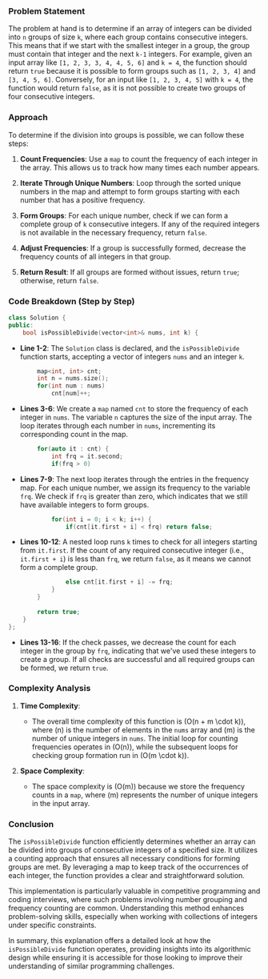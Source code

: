 

### Problem Statement
The problem at hand is to determine if an array of integers can be divided into `n` groups of size `k`, where each group contains consecutive integers. This means that if we start with the smallest integer in a group, the group must contain that integer and the next `k-1` integers. For example, given an input array like `[1, 2, 3, 3, 4, 4, 5, 6]` and `k = 4`, the function should return `true` because it is possible to form groups such as `[1, 2, 3, 4]` and `[3, 4, 5, 6]`. Conversely, for an input like `[1, 2, 3, 4, 5]` with `k = 4`, the function would return `false`, as it is not possible to create two groups of four consecutive integers.

### Approach
To determine if the division into groups is possible, we can follow these steps:

1. **Count Frequencies**: Use a `map` to count the frequency of each integer in the array. This allows us to track how many times each number appears.

2. **Iterate Through Unique Numbers**: Loop through the sorted unique numbers in the map and attempt to form groups starting with each number that has a positive frequency.

3. **Form Groups**: For each unique number, check if we can form a complete group of `k` consecutive integers. If any of the required integers is not available in the necessary frequency, return `false`.

4. **Adjust Frequencies**: If a group is successfully formed, decrease the frequency counts of all integers in that group.

5. **Return Result**: If all groups are formed without issues, return `true`; otherwise, return `false`.

### Code Breakdown (Step by Step)

```cpp
class Solution {
public:
    bool isPossibleDivide(vector<int>& nums, int k) {
```
- **Line 1-2**: The `Solution` class is declared, and the `isPossibleDivide` function starts, accepting a vector of integers `nums` and an integer `k`.

```cpp
        map<int, int> cnt;
        int n = nums.size();
        for(int num : nums)
            cnt[num]++;
```
- **Lines 3-6**: We create a `map` named `cnt` to store the frequency of each integer in `nums`. The variable `n` captures the size of the input array. The loop iterates through each number in `nums`, incrementing its corresponding count in the map.

```cpp
        for(auto it : cnt) {
            int frq = it.second;
            if(frq > 0)
```
- **Lines 7-9**: The next loop iterates through the entries in the frequency map. For each unique number, we assign its frequency to the variable `frq`. We check if `frq` is greater than zero, which indicates that we still have available integers to form groups.

```cpp
            for(int i = 0; i < k; i++) {
                if(cnt[it.first + i] < frq) return false;
```
- **Lines 10-12**: A nested loop runs `k` times to check for all integers starting from `it.first`. If the count of any required consecutive integer (i.e., `it.first + i`) is less than `frq`, we return `false`, as it means we cannot form a complete group.

```cpp
                else cnt[it.first + i] -= frq;
            }
        }
        
        return true;
    }
};
```
- **Lines 13-16**: If the check passes, we decrease the count for each integer in the group by `frq`, indicating that we've used these integers to create a group. If all checks are successful and all required groups can be formed, we return `true`.

### Complexity Analysis
1. **Time Complexity**:
   - The overall time complexity of this function is \(O(n + m \cdot k)\), where \(n\) is the number of elements in the `nums` array and \(m\) is the number of unique integers in `nums`. The initial loop for counting frequencies operates in \(O(n)\), while the subsequent loops for checking group formation run in \(O(m \cdot k)\).

2. **Space Complexity**:
   - The space complexity is \(O(m)\) because we store the frequency counts in a `map`, where \(m\) represents the number of unique integers in the input array.

### Conclusion
The `isPossibleDivide` function efficiently determines whether an array can be divided into groups of consecutive integers of a specified size. It utilizes a counting approach that ensures all necessary conditions for forming groups are met. By leveraging a map to keep track of the occurrences of each integer, the function provides a clear and straightforward solution.

This implementation is particularly valuable in competitive programming and coding interviews, where such problems involving number grouping and frequency counting are common. Understanding this method enhances problem-solving skills, especially when working with collections of integers under specific constraints.

In summary, this explanation offers a detailed look at how the `isPossibleDivide` function operates, providing insights into its algorithmic design while ensuring it is accessible for those looking to improve their understanding of similar programming challenges.